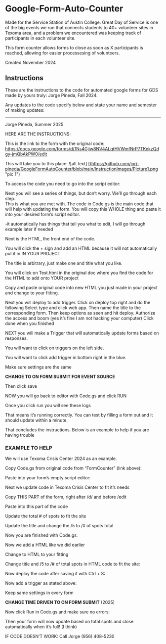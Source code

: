 # Google-Form-Auto-Counter
Made for the Service Station of Austin College. 
Great Day of Service is one of the big events we run that connects students to 40+ volunteer sites in Texoma area, and a problem we encountered was keeping track of participants in each volunteer site.

This form counter allows forms to close as soon as X participants is reached, allowing for easier processesing of volunteers.

Created November 2024









## Instructions

These are the instructions to the code for automated google forms for GDS made by yours truly: Jorge Pineda, Fall 2024. 


Any updates to the code specify below and state your name and semester of making updates:
____ ____ _____
Jorge Pineda, Summer 2025

HERE ARE THE INSTRUCTIONS: 

This is the link to the form with the original code: https://docs.google.com/forms/d/1Ns4Gjiw8NV4ALqtHVWmfNrP7TKekzQdgy-jmQbAkPW0/edit

This will take you to this place: 
![alt text] [(https://github.com/jorj-pineda/GoogleFormAutoCounter/blob/main/InstructionImages/Picture1.png "pic 1")

To access the code you need to go into the script editor: 
 

Next you will see a series of things, but don’t worry. We’ll go through each step.  
This is what you are met with. The code in Code.gs is the main code that will help with updating the form. You will copy this WHOLE thing and paste it into your desired form’s script editor.

-it automatically has things that tell you what to edit, I will go through example later if 
needed

Next is the HTML, the front end of the code. 

You will click the + sign and add an HTML because it will not automatically put it in IN YOUR PROJECT

 

The title is arbitrary, just make one and title what you like. 


You will click on Test.html in the original doc where you find the code for the HTML to add onto YOUR project

 
Copy and paste original code into new HTML you just made in your project and change to your fitting. 




Next you will deploy to add trigger. Click on deploy top right and do the following 
Select type and click web app. Then name the title to the corresponding form. Then keep options as seen and hit deploy. Authorize the access and boom (yes it’s fine I am not hacking your computer) Click done when you finished



NEXT you will make a Trigger that will automatically update forms based on responses. 
 
You will want to click on triggers on the left side. 

 
You will want to click add trigger in bottom right in the blue. 

 
Make sure settings are the same

**CHANGE TO ON FORM SUBMIT FOR EVENT SOURCE**

Then click save


NOW you will go back to editor with Code.gs and click RUN
 
Once you click run you will see these logs 
 

That means it’s running correctly. You can test by filling a form out and it should update within a minute. 


That concludes the instructions. Below is an example to help if you are having trouble





### EXAMPLE TO HELP

We will use Texoma Crisis Center 2024 as an example.

 

Copy Code.gs from original code from “FormCounter” (link above): 
 

Paste into your form’s empty script editor: 

  

Next we update code in Texoma Crisis Center to fit it’s needs
 
Copy THIS PART of the form, right after /d/ and before /edit

 
Paste into this part of the code

 
Update the total # of spots to fit the site

 
Update the title and change the /5 to /# of spots total
 

Now you are finished with Code.gs.

Now we add a HTML like we did earlier

 

Change to HTML to your fitting
 
Change title and /5 to /# of total spots in HTML code to fit the site: 
 

Now deploy the code after saving it with Ctrl + S: 
 


Now add a trigger as stated above:

 
Keep same settings in every form

**CHANGE TIME DRIVEN TO ON FORM SUBMIT** (2025)

Now click Run in Code.gs and make sure no errors: 
 

Then your form will now update based on total spots and close automatically when it’s full! (I think)




IF CODE DOESN’T WORK: Call Jorge (956) 408-5230
